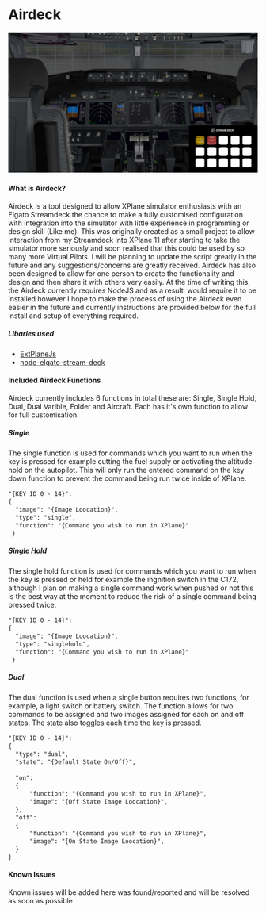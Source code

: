 # Airdeck

[![Airdeck](githubimage.png "Airdeck")](https://github.com/ThatTom/Airdeck)

#### What is Airdeck?

Airdeck is a tool designed to allow XPlane simulator enthusiasts with an Elgato Streamdeck the chance to make a fully customised configuration with integration into the simulator with little experience in programming or design skill (Like me). This was originally created as a small project to allow interaction from my Streamdeck into XPlane 11 after starting to take the simulator more seriously and soon realised that this could be used by so many more Virtual Pilots. I will be planning to update the script greatly in the future and any suggestions/concerns are greatly received. Airdeck has also been designed to allow for one person to create the functionality and design and then share it with others very easily. At the time of writing this, the Airdeck currently requires NodeJS and as a result, would require it to be installed however I hope to make the process of using the Airdeck even easier in the future and currently instructions are provided below for the full install and setup of everything required.

##### Libaries used

* [ExtPlaneJs](https://github.com/wadedos/ExtPlaneJs)
* [node-elgato-stream-deck](https://github.com/Lange/node-elgato-stream-deck)

#### Included Airdeck Functions

Airdeck currently includes 6 functions in total these are: Single, Single Hold, Dual, Dual Varible, Folder and Aircraft. Each has it's own function to allow for full customisation.

##### Single

The single function is used for commands which you want to run when the key is pressed for example cutting the fuel supply or activating the altitude hold on the autopilot. This will only run the entered command on the key down function to prevent the command being run twice inside of XPlane.

``` 
"{KEY ID 0 - 14}":
{
  "image": "{Image Loocation}",
  "type": "single",
  "function": "{Command you wish to run in XPlane}"
 }
 ```

##### Single Hold

The single hold function is used for commands which you want to run when the key is pressed or held for example the ingnition switch in the C172, although I plan on making a single command work when pushed or not this is the best way at the moment to reduce the risk of a single command being pressed twice.

``` 
"{KEY ID 0 - 14}":
{
  "image": "{Image Loocation}",
  "type": "singlehold",
  "function": "{Command you wish to run in XPlane}"
 }
 ```
 
##### Dual

The dual function is used when a single button requires two functions, for example, a light switch or battery switch. The function allows for two commands to be assigned and two images assigned for each on and off states. The state also toggles each time the key is pressed.

``` 
"{KEY ID 0 - 14}":
{
  "type": "dual",
  "state": "{Default State On/Off}",

  "on":
  {
      "function": "{Command you wish to run in XPlane}",
      "image": "{Off State Image Loocation}",
  },
  "off":
  {
      "function": "{Command you wish to run in XPlane}",
      "image": "{On State Image Loocation}",
  }
}
 ```
#### Known Issues

Known issues will be added here was found/reported and will be resolved as soon as possible
